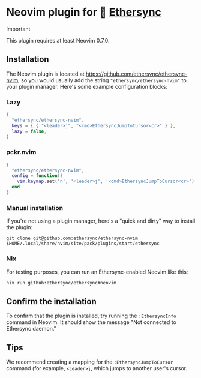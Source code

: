 <!--
SPDX-FileCopyrightText: 2024 blinry <mail@blinry.org>
SPDX-FileCopyrightText: 2024 zormit <nt4u@kpvn.de>

SPDX-License-Identifier: CC-BY-SA-4.0
-->

# Neovim plugin for 🍃 [Ethersync](https://github.com/ethersync/ethersync)

> [!IMPORTANT]
>
> This plugin requires at least Neovim 0.7.0.

## Installation

The Neovim plugin is located at <https://github.com/ethersync/ethersync-nvim>, so you would usually add the string `"ethersync/ethersync-nvim"` to your plugin manager. Here's some example configuration blocks:

### Lazy

```lua
{
  "ethersync/ethersync-nvim",
  keys = { { "<leader>j", "<cmd>EthersyncJumpToCursor<cr>" } },
  lazy = false,
}
```

### pckr.nvim

```lua
{
  "ethersync/ethersync-nvim",
  config = function()
    vim.keymap.set('n', '<leader>j', '<cmd>EthersyncJumpToCursor<cr>')
  end
}
```

### Manual installation

If you're not using a plugin manager, here's a "quick and dirty" way to install the plugin:

```
git clone git@github.com:ethersync/ethersync-nvim $HOME/.local/share/nvim/site/pack/plugins/start/ethersync
```

### Nix

For testing purposes, you can run an Ethersync-enabled Neovim like this:

```bash
nix run github:ethersync/ethersync#neovim
```

## Confirm the installation

To confirm that the plugin is installed, try running the `:EthersyncInfo` command in Neovim. It should show the message "Not connected to Ethersync daemon."

## Tips

We recommend creating a mapping for the `:EthersyncJumpToCursor` command (for example, `<Leader>j`, which jumps to another user's cursor.
